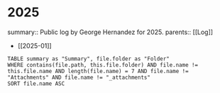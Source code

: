 # 2025

summary:: Public log by George Hernandez for 2025.
parents:: [[Log]]

- [[2025-01]]

```dataview
TABLE summary as "Summary", file.folder as "Folder"
WHERE contains(file.path, this.file.folder) AND file.name != this.file.name AND length(file.name) = 7 AND file.name != "Attachments" AND file.name != "_attachments"
SORT file.name ASC
```
